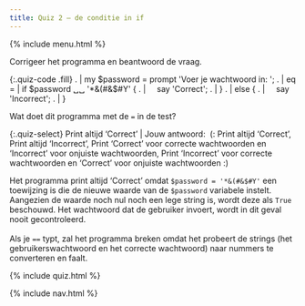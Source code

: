 ```yaml
---
title: Quiz 2 — de conditie in if
---
```


{% include menu.html %}

Corrigeer het programma en beantwoord de vraag.

{:.quiz-code .fill}
. | my $password = prompt 'Voer je wachtwoord in: ';
. | 
eq = | if $password ␣␣ '*&(#&$#Y' {
. | &nbsp;&nbsp;&nbsp;&nbsp;say 'Correct';
. | }
. | else {
. | &nbsp;&nbsp;&nbsp;&nbsp;say 'Incorrect';
. | }


Wat doet dit programma met de `=` in de test?

{:.quiz-select}
Print altijd ‘Correct’ | Jouw antwoord:&nbsp; (: Print altijd ‘Correct’, Print altijd ‘Incorrect’, Print ‘Correct’ voor correcte wachtwoorden en ‘Incorrect’ voor onjuiste wachtwoorden, Print ‘Incorrect’ voor correcte wachtwoorden en ‘Correct’ voor onjuiste wachtwoorden :)

<div class="extended-explanation">Het programma print altijd ‘Correct’ omdat <code>$password = '*&(#&$#Y'</code> een toewijzing is die de nieuwe waarde van de <code>$password</code> variabele instelt. Aangezien de waarde noch nul noch een lege string is, wordt deze als <code>True</code> beschouwd. Het wachtwoord dat de gebruiker invoert, wordt in dit geval nooit gecontroleerd.<br/><br/>Als je <code>==</code> typt, zal het programma breken omdat het probeert de strings (het gebruikerswachtwoord en het correcte wachtwoord) naar nummers te converteren en faalt.</div>

{% include quiz.html %}

{% include nav.html %}
